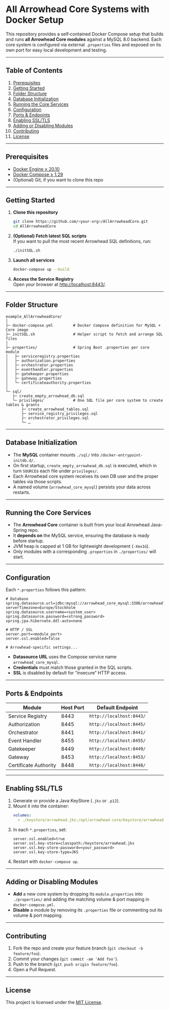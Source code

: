 # All Arrowhead Core Systems with Docker Setup

This repository provides a self‐contained Docker Compose setup that builds and runs **all Arrowhead Core modules** against a MySQL 8.0 backend. Each core system is configured via external `.properties` files and exposed on its own port for easy local development and testing.

---

## Table of Contents

1. [Prerequisites](#prerequisites)  
2. [Getting Started](#getting-started)  
3. [Folder Structure](#folder-structure)  
4. [Database Initialization](#database-initialization)  
5. [Running the Core Services](#running-the-core-services)  
6. [Configuration](#configuration)  
7. [Ports & Endpoints](#ports--endpoints)  
8. [Enabling SSL/TLS](#enabling-ssltls)  
9. [Adding or Disabling Modules](#adding-or-disabling-modules)  
10. [Contributing](#contributing)  
11. [License](#license)

---

## Prerequisites

- [Docker Engine ≥ 20.10](https://docs.docker.com/get-docker/)  
- [Docker Compose ≥ 1.29](https://docs.docker.com/compose/install/)  
- (Optional) Git, if you want to clone this repo  

---

## Getting Started

1. **Clone this repository**  
   ```bash
   git clone https://github.com/<your-org>/AllArrowheadCore.git
   cd AllArrowheadCore
   ```
2. **(Optional) Fetch latest SQL scripts**  
   If you want to pull the most recent Arrowhead SQL definitions, run:  
   ```bash
   ./initSQL.sh
   ```
3. **Launch all services**  
   ```bash
   docker-compose up --build
   ```
4. **Access the Service Registry**  
   Open your browser at [http://localhost:8443/](http://localhost:8443/).

---

## Folder Structure

```
example_AllArrowheadCore/
│
├─ docker-compose.yml         # Docker Compose definition for MySQL + Core image
├─ initSQL.sh                 # Helper script to fetch and arrange SQL files
│
├─ properties/                # Spring Boot .properties per core module
│   ├─ serviceregistry.properties
│   ├─ authorization.properties
│   ├─ orchestrator.properties
│   ├─ eventhandler.properties
│   ├─ gatekeeper.properties
│   ├─ gateway.properties
│   └─ certificateauthority.properties
│
└─ sql/
   ├─ create_empty_arrowhead_db.sql
   └─ privileges/             # One SQL file per core system to create tables & grants
       ├─ create_arrowhead_tables.sql
       ├─ service_registry_privileges.sql
       ├─ orchestrator_privileges.sql
       └─ …  
```

---

## Database Initialization

- The **MySQL** container mounts `./sql/` into `/docker-entrypoint-initdb.d/`.  
- On first startup, `create_empty_arrowhead_db.sql` is executed, which in turn `SOURCE`s each file under `privileges/`.  
- Each Arrowhead core system receives its own DB user and the proper tables via those scripts.  
- A named volume (`arrowhead_core_mysql`) persists your data across restarts.

---

## Running the Core Services

- The **Arrowhead Core** container is built from your local Arrowhead Java-Spring repo.  
- It **depends on** the MySQL service, ensuring the database is ready before startup.  
- JVM heap is capped at 1 GB for lightweight development (`-Xmx1G`).  
- Only modules with a corresponding `.properties` in `./properties/` will start.

---

## Configuration

Each `*.properties` follows this pattern:

```properties
# Database
spring.datasource.url=jdbc:mysql://arrowhead_core_mysql:3306/arrowhead?serverTimezone=Europe/Stockholm
spring.datasource.username=<system_user>
spring.datasource.password=<strong_password>
spring.jpa.hibernate.ddl-auto=none

# HTTP / SSL
server.port=<module_port>
server.ssl.enabled=false

# Arrowhead-specific settings...
```

- **Datasource URL** uses the Compose service name `arrowhead_core_mysql`.  
- **Credentials** must match those granted in the SQL scripts.  
- **SSL** is disabled by default for “insecure” HTTP access.

---

## Ports & Endpoints

| Module                    | Host Port | Default Endpoint             |
|---------------------------|-----------|------------------------------|
| Service Registry          | 8443      | `http://localhost:8443/`     |
| Authorization             | 8445      | `http://localhost:8445/`     |
| Orchestrator              | 8441      | `http://localhost:8441/`     |
| Event Handler             | 8455      | `http://localhost:8455/`     |
| Gatekeeper                | 8449      | `http://localhost:8449/`     |
| Gateway                   | 8453      | `http://localhost:8453/`     |
| Certificate Authority     | 8448      | `http://localhost:8448/`     |

---

## Enabling SSL/TLS

1. Generate or provide a Java KeyStore (`.jks` or `.p12`).  
2. Mount it into the container:
   ```yaml
   volumes:
     - ./keystore/arrowhead.jks:/opt/arrowhead-core/keystore/arrowhead.jks
   ```
3. In each `*.properties`, set:
   ```properties
   server.ssl.enabled=true
   server.ssl.key-store=classpath:/keystore/arrowhead.jks
   server.ssl.key-store-password=<your_password>
   server.ssl.key-store-type=JKS
   ```
4. Restart with `docker-compose up`.

---

## Adding or Disabling Modules

- **Add** a new core system by dropping its `module.properties` into `./properties/` and adding the matching volume & port mapping in `docker-compose.yml`.  
- **Disable** a module by removing its `.properties` file or commenting out its volume & port mapping.

---

## Contributing

1. Fork the repo and create your feature branch (`git checkout -b feature/foo`).  
2. Commit your changes (`git commit -am 'Add foo'`).  
3. Push to the branch (`git push origin feature/foo`).  
4. Open a Pull Request.

---

## License

This project is licensed under the [MIT License](LICENSE).
